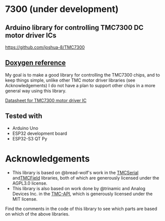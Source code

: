 # 7300  (under development)
## Arduino library for controlling TMC7300 DC motor driver ICs

https://github.com/joshua-8/TMC7300

## [Doxygen reference](https://joshua-8.github.io/TMC7300/)

My goal is to make a good library for controlling the TMC7300 chips, and to keep things simple, unlike other TMC motor driver libraries (see Acknowledgements) I do not have a plan to support other chips in a more general way using this library.

 [Datasheet for TMC7300 motor driver IC](https://www.analog.com/media/en/technical-documentation/data-sheets/TMC7300_datasheet_rev1.08.pdf)

## Tested with
* Arduino Uno
* ESP32 development board
* ESP32-S3 QT Py

# Acknowledgements
* This library is based on @bread-wolf's work in the [TMCSerial](https://github.com/bread-wolf/TMCSerial) and[TMCField](https://github.com/bread-wolf/TMCField) libraries, both of which are generously licensed under the AGPL3.0 license.
* This library is also based on work done by @trinamic and Analog Devices Inc. in the [TMC-API](https://github.com/trinamic/TMC-API/tree/master), which is generously licensed under the MIT license.

Find the comments in the code of this library to see which parts are based on which of the above libraries.
